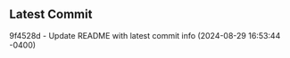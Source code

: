 
## Latest Commit
9f4528d - Update README with latest commit info (2024-08-29 16:53:44 -0400) <Yunxi-Zhou>
